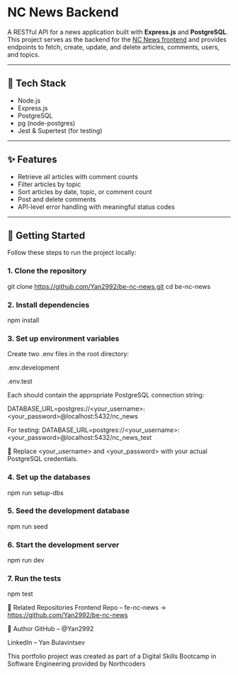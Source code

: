 # NC News Backend

A RESTful API for a news application built with **Express.js** and **PostgreSQL**. This project serves as the backend for the [NC News frontend](https://github.com/Yan2992/fe-nc-news) and provides endpoints to fetch, create, update, and delete articles, comments, users, and topics.

---

## 🧰 Tech Stack

- Node.js  
- Express.js  
- PostgreSQL  
- pg (node-postgres)  
- Jest & Supertest (for testing)

---

## ✨ Features

- Retrieve all articles with comment counts  
- Filter articles by topic  
- Sort articles by date, topic, or comment count  
- Post and delete comments  
- API-level error handling with meaningful status codes

---

## 🚀 Getting Started

Follow these steps to run the project locally:

### 1. Clone the repository

git clone https://github.com/Yan2992/be-nc-news.git
cd be-nc-news


### 2. Install dependencies

npm install


### 3. Set up environment variables

Create two .env files in the root directory:

.env.development

.env.test

Each should contain the appropriate PostgreSQL connection string:

DATABASE_URL=postgres://<your_username>:<your_password>@localhost:5432/nc_news

For testing:
DATABASE_URL=postgres://<your_username>:<your_password>@localhost:5432/nc_news_test

🔐 Replace <your_username> and <your_password> with your actual PostgreSQL credentials.


### 4. Set up the databases

npm run setup-dbs

### 5. Seed the development database

npm run seed


### 6. Start the development server

npm run dev


### 7. Run the tests

npm test


🔗 Related Repositories
Frontend Repo – fe-nc-news -> https://github.com/Yan2992/be-nc-news

👤 Author
GitHub – @Yan2992

LinkedIn – Yan Bulavintsev

This portfolio project was created as part of a Digital Skills Bootcamp in Software Engineering provided by Northcoders
